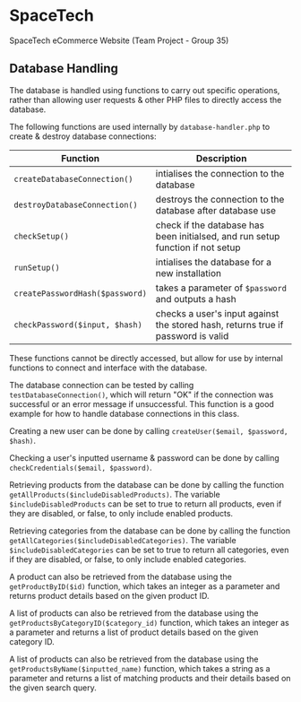 # SpaceTech
SpaceTech eCommerce Website (Team Project - Group 35)

## Database Handling
The database is handled using functions to carry out specific operations, rather than allowing user requests & other PHP files to directly access the database.

The following functions are used internally by `database-handler.php` to create & destroy database connections:

| Function    | Description |
| ----------- | ----------- |
| `createDatabaseConnection()`    | intialises the connection to the database       |
| `destroyDatabaseConnection()`   | destroys the connection to the database after database use        |
| `checkSetup()` | check if the database has been initialsed, and run setup function if not setup |
| `runSetup()` | intialises the database for a new installation |
| `createPasswordHash($password)` | takes a parameter of `$password` and outputs a hash |
| `checkPassword($input, $hash)` | checks a user's input against the stored hash, returns true if password is valid |

These functions cannot be directly accessed, but allow for use by internal functions to connect and interface with the database.

The database connection can be tested by calling `testDatabaseConnection()`, which will return "OK" if the connection was successful or an error message if unsuccessful. This function is a good example for how to handle database connections in this class.

Creating a new user can be done by calling `createUser($email, $password, $hash)`.

Checking a user's inputted username & password can be done by calling `checkCredentials($email, $password)`.

Retrieving products from the database can be done by calling the function `getAllProducts($includeDisabledProducts)`. The variable `$includeDisabledProducts` can be set to true to return all products, even if they are disabled, or false, to only include enabled products.

Retrieving categories from the database can be done by calling the function `getAllCategories($includeDisabledCategories)`. The variable `$includeDisabledCategories` can be set to true to return all categories, even if they are disabled, or false, to only include enabled categories.

A product can also be retrieved from the database using the `getProductByID($id)` function, which takes an integer as a parameter and returns product details based on the given product ID.

A list of products can also be retrieved from the database using the `getProductsByCategoryID($category_id)` function, which takes an integer as a parameter and returns a list of product details based on the given category ID.

A list of products can also be retrieved from the database using the `getProductsByName($inputted_name)` function, which takes a string as a parameter and returns a list of matching products and their details based on the given search query.
